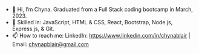 - 👋 Hi, I’m Chyna. Graduated from a Full Stack coding bootcamp in March, 2023.
- 🌱 Skilled in: JavaScript, HTML & CSS, React, Bootstrap, Node.js, Express.js, & Git.  
- 📫 How to reach me: LinkedIn: https://www.linkedin.com/in/chynablair | Email: chynapblair@gmail.com
